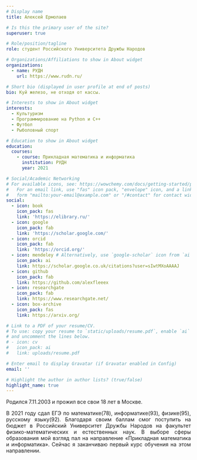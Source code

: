 ```yaml
---
# Display name
title: Алексей Ермолаев

# Is this the primary user of the site?
superuser: true

# Role/position/tagline
role: студент Российского Университета Дружбы Народов

# Organizations/Affiliations to show in About widget
organizations:
  - name: РУДН
    url: https://www.rudn.ru/

# Short bio (displayed in user profile at end of posts)
bio: Куй железо, не отходя от кассы.

# Interests to show in About widget
interests:
  - Культуризм
  - Программирование на Python и C++
  - Футбол
  - Рыболовный спорт

# Education to show in About widget
education:
  courses:
    - course: Прикладная математика и информатика
      institution: РУДН
      year: 2021

# Social/Academic Networking
# For available icons, see: https://wowchemy.com/docs/getting-started/page-builder/#icons
#   For an email link, use "fas" icon pack, "envelope" icon, and a link in the
#   form "mailto:your-email@example.com" or "/#contact" for contact widget.
social:
  - icon: book
    icon_pack: fas
    link: 'https://elibrary.ru/'
  - icon: google
    icon_pack: fab
    link: 'https://scholar.google.com/'
  - icon: orcid
    icon_pack: fab
    link: 'https://orcid.org/'
  - icon: mendeley # Alternatively, use `google-scholar` icon from `ai` icon pack
    icon_pack: ai
    link: https://scholar.google.co.uk/citations?user=sIwtMXoAAAAJ
  - icon: github
    icon_pack: fab
    link: https://github.com/alexfleeex
  - icon: researchgate
    icon_pack: fab
    link: https://www.researchgate.net/
  - icon: box-archive
    icon_pack: fas
    link: https://arxiv.org/

# Link to a PDF of your resume/CV.
# To use: copy your resume to `static/uploads/resume.pdf`, enable `ai` icons in `params.toml`,
# and uncomment the lines below.
# - icon: cv
#   icon_pack: ai
#   link: uploads/resume.pdf

# Enter email to display Gravatar (if Gravatar enabled in Config)
email: ''

# Highlight the author in author lists? (true/false)
highlight_name: true
---
```


Родился 7.11.2003 и прожил все свои 18 лет в Москве.

<div style="text-align: justify">В 2021 году сдал ЕГЭ по математике(78), информатике(93), физике(95), русскому языку(92).  Благодаря своим баллам смог поступить на бюджет в Российский Университет Дружбы Народов на факультет физико-математических и естественных наук. В выборе сферы образования мой взгляд пал на направление «Прикладная математика и информатика». Сейчас я заканчиваю первый курс обучения на этом направлении. </div>

